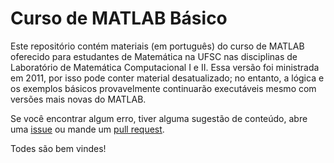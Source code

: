 # Curso de MATLAB Básico

Este repositório contém materiais (em português) do curso de MATLAB oferecido para estudantes de Matemática na UFSC nas disciplinas de Laboratório de Matemática Computacional I e II. Essa versão foi ministrada em 2011, por isso pode conter material desatualizado; no entanto, a lógica e os exemplos básicos provavelmente continuarão executáveis mesmo com versões mais novas do MATLAB.

Se você encontrar algum erro, tiver alguma sugestão de conteúdo, abre uma [issue](https://github.com/melissawm/matlabbasico/issues) ou mande um [pull request](https://help.github.com/pt/github/collaborating-with-issues-and-pull-requests/creating-a-pull-request).

Todes são bem vindes!

